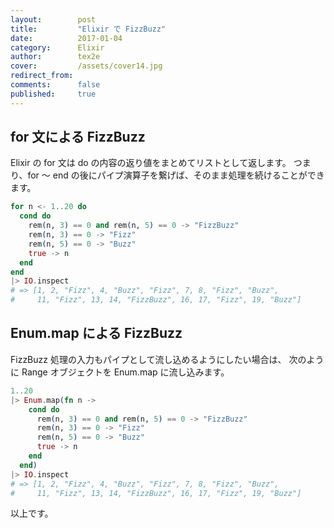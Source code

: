 ```yaml
---
layout:        post
title:         "Elixir で FizzBuzz"
date:          2017-01-04
category:      Elixir
author:        tex2e
cover:         /assets/cover14.jpg
redirect_from:
comments:      false
published:     true
---
```



for 文による FizzBuzz
--------------------

Elixir の for 文は do の内容の返り値をまとめてリストとして返します。
つまり、for 〜 end の後にパイプ演算子を繋げば、そのまま処理を続けることができます。

```elixir
for n <- 1..20 do
  cond do
    rem(n, 3) == 0 and rem(n, 5) == 0 -> "FizzBuzz"
    rem(n, 3) == 0 -> "Fizz"
    rem(n, 5) == 0 -> "Buzz"
    true -> n
  end
end
|> IO.inspect
# => [1, 2, "Fizz", 4, "Buzz", "Fizz", 7, 8, "Fizz", "Buzz",
#     11, "Fizz", 13, 14, "FizzBuzz", 16, 17, "Fizz", 19, "Buzz"]
```


Enum.map による FizzBuzz
-----------------------

FizzBuzz 処理の入力もパイプとして流し込めるようにしたい場合は、
次のように Range オブジェクトを Enum.map に流し込みます。

```elixir
1..20
|> Enum.map(fn n ->
    cond do
      rem(n, 3) == 0 and rem(n, 5) == 0 -> "FizzBuzz"
      rem(n, 3) == 0 -> "Fizz"
      rem(n, 5) == 0 -> "Buzz"
      true -> n
    end
  end)
|> IO.inspect
# => [1, 2, "Fizz", 4, "Buzz", "Fizz", 7, 8, "Fizz", "Buzz",
#     11, "Fizz", 13, 14, "FizzBuzz", 16, 17, "Fizz", 19, "Buzz"]
```

以上です。

